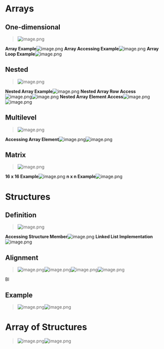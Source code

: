 # Arrays
## One-dimensional
> ![image.png](./X86_Data.assets/20231023_2319499987.png)

**Array Example**![image.png](./X86_Data.assets/20231023_2319509344.png)
**Array Accessing Example**![image.png](./X86_Data.assets/20231023_2319516720.png)
**Array Loop Example**![image.png](./X86_Data.assets/20231023_2319529461.png)


## Nested
> ![image.png](./X86_Data.assets/20231023_2319549087.png)

**Nested Array Example**![image.png](./X86_Data.assets/20231023_2319549447.png)
**Nested Array Row Access**![image.png](./X86_Data.assets/20231023_2319554468.png)![image.png](./X86_Data.assets/20231023_2319561212.png)
**Nested Array Element Access**![image.png](./X86_Data.assets/20231023_2319571093.png)![image.png](./X86_Data.assets/20231023_2319583239.png)


## Multilevel
> ![image.png](./X86_Data.assets/20231023_2320001170.png)

**Accessing Array Element**![image.png](./X86_Data.assets/20231023_2320004485.png)![image.png](./X86_Data.assets/20231023_2320028781.png)


## Matrix
> ![image.png](./X86_Data.assets/20231023_2320038856.png)

**16 x 16 Example**![image.png](./X86_Data.assets/20231023_2320038677.png)
**n x n Example**![image.png](./X86_Data.assets/20231023_2320051278.png)


# Structures
## Definition
> ![image.png](./X86_Data.assets/20231023_2320052239.png)

**Accessing Structure Member**![image.png](./X86_Data.assets/20231023_2320079999.png)
**Linked List Implementation**![image.png](./X86_Data.assets/20231023_2320097913.png)


## Alignment
> ![image.png](./X86_Data.assets/20231023_2320115931.png)![image.png](./X86_Data.assets/20231023_2320128172.png)![image.png](./X86_Data.assets/20231023_2320141214.png)![image.png](./X86_Data.assets/20231023_2320157970.png)

Bl

## Example
> ![image.png](./X86_Data.assets/20231023_2320167351.png)![image.png](./X86_Data.assets/20231023_2320171829.png)



# Array of Structures
> ![image.png](./X86_Data.assets/20231023_2320178471.png)![image.png](./X86_Data.assets/20231023_2320195988.png)

